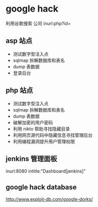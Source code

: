 # google hack

利用谷歌搜索
公司 inurl:php?id=

## asp 站点
- 测试数字型注入点
- sqlmap 拆解数据库和表名
- dump 表数据
- 登录后台

## php 站点
- 测试数字型注入点
- sqlmap 拆解数据库和表名
- dump 表数据
- 破解加密的用户密码
- 利用 nikto 帮助寻找隐藏目录
- 利用网页源代码中隐藏信息寻找管理后台
- 利用编程漏洞提升用户管理权限

## jenkins 管理面板 
inurl:8080 intitle:"Dashboard[jenkins]"

## google hack database 
http://www.exploit-db.com/google-dorks/
